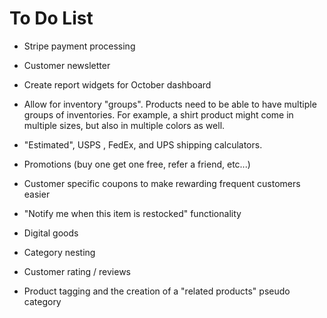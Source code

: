 # To Do List

- Stripe payment processing

- Customer newsletter

- Create report widgets for October dashboard

- Allow for inventory "groups". Products need to be able to have multiple groups of inventories. For example, a shirt product might come in multiple sizes, but also in multiple colors as well.

- "Estimated", USPS , FedEx, and UPS shipping calculators.

- Promotions (buy one get one free, refer a friend, etc...)

- Customer specific coupons to make rewarding frequent customers easier

- "Notify me when this item is restocked" functionality

- Digital goods

- Category nesting

- Customer rating / reviews

- Product tagging and the creation of a "related products" pseudo category